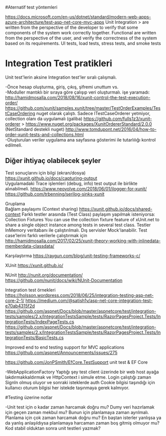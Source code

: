 #Aternatif test yöntemleri

https://docs.microsoft.com/en-us/dotnet/standard/modern-web-apps-azure-architecture/test-asp-net-core-mvc-apps
Unit
Integration > are written from the perspective of the developer
	to verify that some components of the system work correctly together. 
Functional
	are written from the perspective of the user, and verify the correctness of the system based on its requirements.
UI tests, load tests, stress tests, and smoke tests



# Integration Test pratikleri

Unit test'lerin aksine Integration test'ler sıralı çalışmalı.

-Önce hesap oluşturma, giriş, çıkış, şifremi unuttum vs.  
-Moduller mantıklı bir sıraya göre çalışıp veri oluşturmalı.
	işe yaramadı: <http://hamidmosalla.com/2018/08/16/xunit-control-the-test-execution-order/>
	<https://github.com/xunit/samples.xunit/tree/master/TestOrderExamples/TestCaseOrdering>
	nuget olarak çalıştı. Sadece ITestCaseOrderer yetmiyor, collection olanı da uygulamalı (galiba) 
	<https://github.com/fulls1z3/xunit-orderer> > https://www.nuget.org/packages/XunitOrdererStandard/2.0.0 (NetStandard destekli nuget)
    <http://www.tomdupont.net/2016/04/how-to-order-xunit-tests-and-collections.html>	
-Oluşturulan veriler uygulama ana sayfasına gösterimi ile tutarlılığı kontrol edilmeli.

## Diğer ihtiyaç olabilecek şeyler

Test sonuçlarını için bilgi (ekran/dosya)
	<https://xunit.github.io/docs/capturing-output>  
Uygulamadaki Trace işlemleri (debug, info) test output ile birlikte alınabilmeli.
	<https://www.neovolve.com/2018/06/01/ilogger-for-xunit/>
    <https://github.com/trbenning/serilog-sinks-xunit>

Gruplama  
Bağlam paylaşımı (Context sharing) <https://xunit.github.io/docs/shared-context>
	Farklı testler arasında (Test Class) paylaşım yapılmak isteniyorsa: Collection Fixtures
		You can use the collection fixture feature of xUnit.net to share a single object instance among tests in several test class. 
Testler InMemory veritabanı ile çalıştırılmalı.
Dış servisler Mock'lanabilir.
Test case'lerini farklı verilerle çalıştırmak için
	<http://hamidmosalla.com/2017/02/25/xunit-theory-working-with-inlinedata-memberdata-classdata/>


Karşılaştırma
https://raygun.com/blog/unit-testing-frameworks-c/

XUnit <https://xunit.github.io/>

NUnit
http://nunit.org/documentation/
https://github.com/nunit/docs/wiki/NUnit-Documentation



Integration test örnekleri
https://holsson.wordpress.com/2018/06/25/integration-testing-asp-net-core-2-1/
https://medium.com/@satish1v/asp-net-core-integration-test-e70ab4315f2d
https://github.com/aspnet/Docs/blob/master/aspnetcore/test/integration-tests/samples/2.x/IntegrationTestsSample/tests/RazorPagesProject.Tests/IntegrationTests/IndexPageTests.cs
https://github.com/aspnet/Docs/blob/master/aspnetcore/test/integration-tests/samples/2.x/IntegrationTestsSample/tests/RazorPagesProject.Tests/IntegrationTests/BasicTests.cs



Improved end to end testing support for MVC applications
https://github.com/aspnet/Announcements/issues/275


https://github.com/JonPSmith/EfCore.TestSupport
unit test & EF Core

-WebApplicationFactory
Yaptığı şey test client üzerinde bir web host ayağa lakdırmakkaldırmak ve HttpContext i simule etme.
Login çalıştığı zaman SignIn olmuş oluyor ve sonraki isteklerde auth Cookie bilgisi taşındığı için kullanıcı oturum bilgisi her
istekde taşınmaya gerek kalmıyor.


#Testing üzerine notlar

-Unit test için o kadar zaman harcamak doğru mu?
Dumy veri hazırlamak için geçen zaman mekbul mu?
Bunun için planlamaya zaman ayrılmalı.
Planlama için çok zaman harcamak doğru mu?
En baştan isterler yanlışsa ya da yanlış anlaşıldıysa planlamaya harcaman zaman boş gitmiş olmuyor mu?
Kod stabil olduktan sonra unit testleri yazmak?